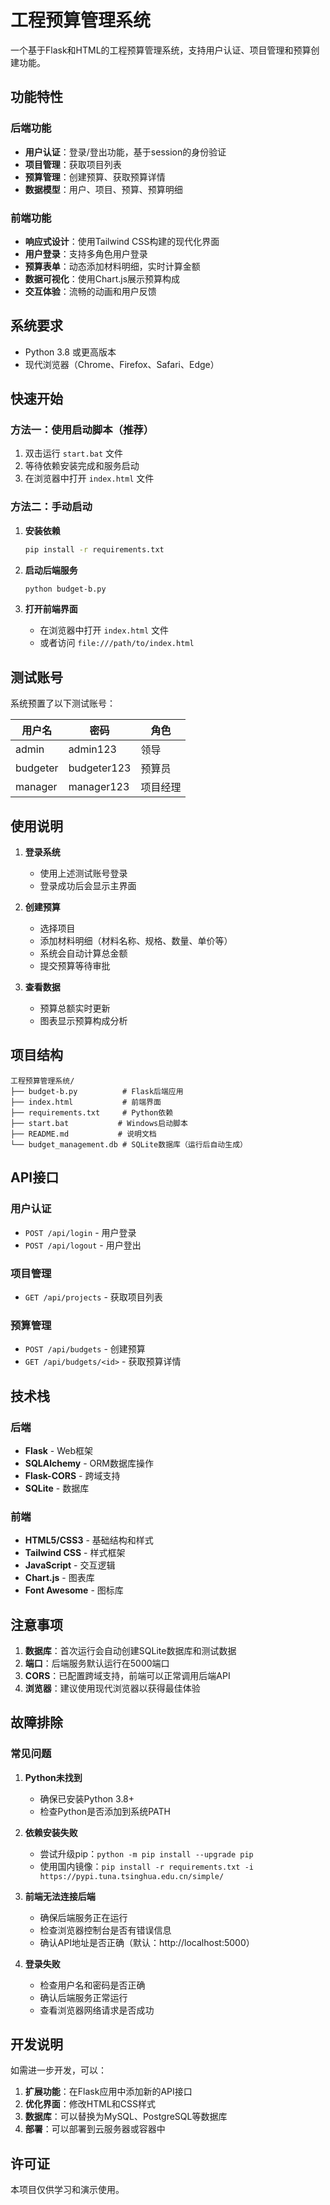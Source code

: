 # 工程预算管理系统

一个基于Flask和HTML的工程预算管理系统，支持用户认证、项目管理和预算创建功能。

## 功能特性

### 后端功能
- **用户认证**：登录/登出功能，基于session的身份验证
- **项目管理**：获取项目列表
- **预算管理**：创建预算、获取预算详情
- **数据模型**：用户、项目、预算、预算明细

### 前端功能
- **响应式设计**：使用Tailwind CSS构建的现代化界面
- **用户登录**：支持多角色用户登录
- **预算表单**：动态添加材料明细，实时计算金额
- **数据可视化**：使用Chart.js展示预算构成
- **交互体验**：流畅的动画和用户反馈

## 系统要求

- Python 3.8 或更高版本
- 现代浏览器（Chrome、Firefox、Safari、Edge）

## 快速开始

### 方法一：使用启动脚本（推荐）

1. 双击运行 `start.bat` 文件
2. 等待依赖安装完成和服务启动
3. 在浏览器中打开 `index.html` 文件

### 方法二：手动启动

1. **安装依赖**
   ```bash
   pip install -r requirements.txt
   ```

2. **启动后端服务**
   ```bash
   python budget-b.py
   ```

3. **打开前端界面**
   - 在浏览器中打开 `index.html` 文件
   - 或者访问 `file:///path/to/index.html`

## 测试账号

系统预置了以下测试账号：

| 用户名 | 密码 | 角色 |
|--------|------|------|
| admin | admin123 | 领导 |
| budgeter | budgeter123 | 预算员 |
| manager | manager123 | 项目经理 |

## 使用说明

1. **登录系统**
   - 使用上述测试账号登录
   - 登录成功后会显示主界面

2. **创建预算**
   - 选择项目
   - 添加材料明细（材料名称、规格、数量、单价等）
   - 系统会自动计算总金额
   - 提交预算等待审批

3. **查看数据**
   - 预算总额实时更新
   - 图表显示预算构成分析

## 项目结构

```
工程预算管理系统/
├── budget-b.py          # Flask后端应用
├── index.html           # 前端界面
├── requirements.txt     # Python依赖
├── start.bat           # Windows启动脚本
├── README.md           # 说明文档
└── budget_management.db # SQLite数据库（运行后自动生成）
```

## API接口

### 用户认证
- `POST /api/login` - 用户登录
- `POST /api/logout` - 用户登出

### 项目管理
- `GET /api/projects` - 获取项目列表

### 预算管理
- `POST /api/budgets` - 创建预算
- `GET /api/budgets/<id>` - 获取预算详情

## 技术栈

### 后端
- **Flask** - Web框架
- **SQLAlchemy** - ORM数据库操作
- **Flask-CORS** - 跨域支持
- **SQLite** - 数据库

### 前端
- **HTML5/CSS3** - 基础结构和样式
- **Tailwind CSS** - 样式框架
- **JavaScript** - 交互逻辑
- **Chart.js** - 图表库
- **Font Awesome** - 图标库

## 注意事项

1. **数据库**：首次运行会自动创建SQLite数据库和测试数据
2. **端口**：后端服务默认运行在5000端口
3. **CORS**：已配置跨域支持，前端可以正常调用后端API
4. **浏览器**：建议使用现代浏览器以获得最佳体验

## 故障排除

### 常见问题

1. **Python未找到**
   - 确保已安装Python 3.8+
   - 检查Python是否添加到系统PATH

2. **依赖安装失败**
   - 尝试升级pip：`python -m pip install --upgrade pip`
   - 使用国内镜像：`pip install -r requirements.txt -i https://pypi.tuna.tsinghua.edu.cn/simple/`

3. **前端无法连接后端**
   - 确保后端服务正在运行
   - 检查浏览器控制台是否有错误信息
   - 确认API地址是否正确（默认：http://localhost:5000）

4. **登录失败**
   - 检查用户名和密码是否正确
   - 确认后端服务正常运行
   - 查看浏览器网络请求是否成功

## 开发说明

如需进一步开发，可以：

1. **扩展功能**：在Flask应用中添加新的API接口
2. **优化界面**：修改HTML和CSS样式
3. **数据库**：可以替换为MySQL、PostgreSQL等数据库
4. **部署**：可以部署到云服务器或容器中

## 许可证

本项目仅供学习和演示使用。
